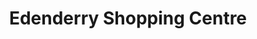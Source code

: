 ---
title: "Edenderry Shopping Centre"
url: /edenderry/edenderry-shopping-centre/
shop: Einkaufszentrum
---